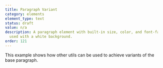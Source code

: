 ```yaml
---
title: Paragraph Variant
category: elements
element_type: text
status: draft
value: n/a
description: A paragraph element with built-in size, color, and font-family. To be
  used with a white background.
order: 121
---
```

<p class="s-p s-text-body-xs">This example shows how other utils can be used to achieve variants of the base paragraph.</p>